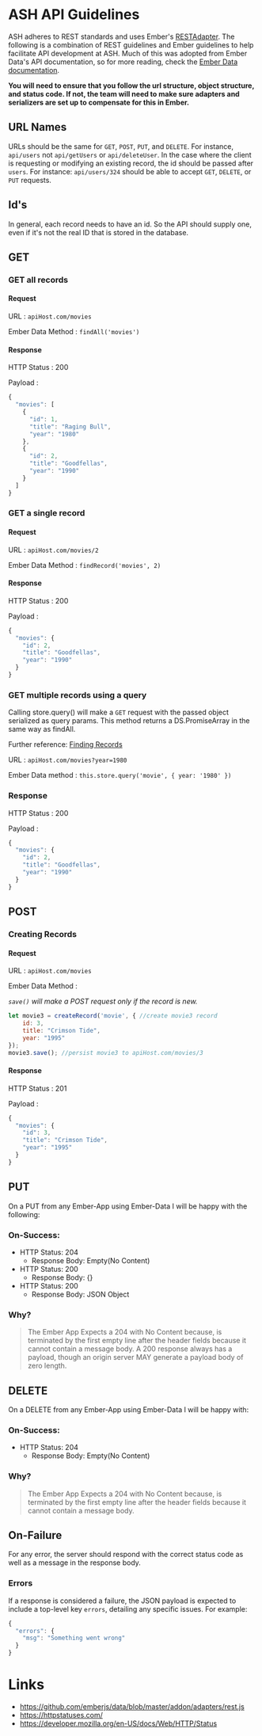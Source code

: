 # ASH API Guidelines

ASH adheres to REST standards and uses Ember's [RESTAdapter](http://emberjs.com/api/data/classes/DS.RESTAdapter.html). The following is a combination of REST guidelines and Ember guidelines to help facilitate API development at ASH. Much of this was adopted from Ember Data's API documentation, so for more reading, check the [Ember Data documentation](http://emberjs.com/api/data/).

**You will need to ensure that you follow the url structure, object structure, and status code. If not, the team will need to make sure adapters and serializers are set up to compensate for this in Ember.**

## URL Names
URLs should be the same for `GET`, `POST`, `PUT`, and `DELETE`. For instance, `api/users` not `api/getUsers` or `api/deleteUser`. In the case where the client is requesting or modifying an existing record, the id should be passed after  `users`. For instance: `api/users/324` should be able to accept `GET`, `DELETE`, or `PUT` requests.

## Id's
In general, each record needs to have an id. So the API should supply one, even if it's not the real ID that is stored in the database.

## GET

### GET all records
#### Request
URL
:   `apiHost.com/movies`  

Ember Data Method
:   `findAll('movies')`

#### Response

HTTP Status
:   200

Payload
:   
```javascript
{
  "movies": [
    {
      "id": 1,
      "title": "Raging Bull",
      "year": "1980"
    },
    {
      "id": 2,
      "title": "Goodfellas",
      "year": "1990"
    }
  ]
}
```

### GET a single record
#### Request
URL
:   `apiHost.com/movies/2`

Ember Data Method
:   `findRecord('movies', 2)`

#### Response

HTTP Status
:   200

Payload
:   
```javascript
{
  "movies": {
    "id": 2,
    "title": "Goodfellas",
    "year": "1990"
  }
}
```

### GET multiple records using a query
Calling store.query() will make a `GET` request with the passed object serialized as query params. This method returns a DS.PromiseArray in the same way as findAll.

Further reference: [Finding Records](https://guides.emberjs.com/v2.10.0/models/finding-records/)

URL
:   `apiHost.com/movies?year=1980`

Ember Data method
:   `this.store.query('movie', { year: '1980' })`

### Response

HTTP Status
:   200

Payload
:   
```javascript
{
  "movies": {
    "id": 2,
    "title": "Goodfellas",
    "year": "1990"
  }
}
```

## POST

### Creating Records
#### Request
URL
:   `apiHost.com/movies`  

Ember Data Method
:  

*`save()` will make a POST request only if the record is new.*

```javascript
let movie3 = createRecord('movie', { //create movie3 record
    id: 3,
    title: "Crimson Tide",
    year: "1995"
});
movie3.save(); //persist movie3 to apiHost.com/movies/3
```

#### Response

HTTP Status
:   201

Payload
:   
```javascript
{
  "movies": {
    "id": 3,
    "title": "Crimson Tide",
    "year": "1995"
  }
}
```


## PUT

On a PUT from any Ember-App using Ember-Data I will be happy with the following:

### On-Success:

* HTTP Status: 204
  + Response Body: Empty(No Content)
* HTTP Status: 200
  + Response Body: {}
* HTTP Status: 200
  + Response Body: JSON Object

### Why?

> The Ember App Expects a 204 with No Content because, is terminated by the first empty line after the header fields because it cannot contain a message body. A 200 response always has a payload, though an origin server MAY generate a payload body of zero length.

## DELETE

On a DELETE from any Ember-App using Ember-Data I will be happy with:

### On-Success:
* HTTP Status: 204
  + Response Body: Empty(No Content)

### Why?

>The Ember App Expects a 204 with No Content because, is terminated by the first empty line after the header fields because it cannot contain a message body.

## On-Failure

For any error, the server should respond with the correct status code as well as a message in the response body.



### Errors

If a response is considered a failure, the JSON payload is expected to include
a top-level key `errors`, detailing any specific issues. For example:

```js
{
  "errors": {
    "msg": "Something went wrong"
  }
}
```

# Links
- https://github.com/emberjs/data/blob/master/addon/adapters/rest.js
- https://httpstatuses.com/
- https://developer.mozilla.org/en-US/docs/Web/HTTP/Status
